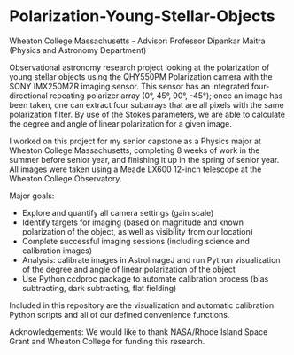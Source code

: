 # Polarization-Young-Stellar-Objects
Wheaton College Massachusetts - Advisor: Professor Dipankar Maitra (Physics and Astronomy Department)

Observational astronomy research project looking at the polarization of young stellar objects using the QHY550PM Polarization camera with the SONY IMX250MZR imaging sensor. This sensor has an integrated four-directional repeating polarizer array (0°, 45°, 90°, -45°); once an image has been taken, one can extract four subarrays that are all pixels with the same polarization filter. By use of the Stokes parameters, we are able to calculate the degree and angle of linear polarization for a given image. 

I worked on this project for my senior capstone as a Physics major at Wheaton College Massachusetts, completing 8 weeks of work in the summer before senior year, and finishing it up in the spring of senior year. All images were taken using a Meade LX600 12-inch telescope at the Wheaton College Observatory.

Major goals:
  - Explore and quantify all camera settings (gain scale)
  - Identify targets for imaging (based on magnitude and known polarization of the object, as well as visibility from our location)
  - Complete successful imaging sessions (including science and calibration images)
  - Analysis: calibrate images in AstroImageJ and run Python visualization of the degree and angle of linear polarization of the object
  - Use Python ccdproc package to automate calibration process (bias subtracting, dark subtracting, flat fielding)


Included in this repository are the visualization and automatic calibration Python scripts and all of our defined convenience functions. 

Acknowledgements: We would like to thank NASA/Rhode Island Space Grant and Wheaton College for funding this research.
